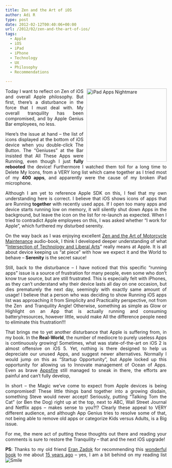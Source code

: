 ```yaml
---
title: Zen and the Art of iOS
author: Adi R
type: post
date: 2012-02-12T00:40:06+00:00
url: /2012/02/zen-and-the-art-of-ios/
tags:
  - Apple
  - iOS
  - iPad
  - iPhone
  - Technology
  - UX
  - Philosophy
  - Recommendations

---
```

<p align="justify">
  <a class="thickbox" href="/uploads/2012/02/iPad-Apps-Nightmare.png"><img style="background-image: none; border-right-width: 0px; margin: 0px 0px 5px 10px; padding-left: 0px; padding-right: 0px; display: inline; float: right; border-top-width: 0px; border-bottom-width: 0px; border-left-width: 0px; padding-top: 0px" title="iPad Apps Nightmare" border="0" alt="iPad Apps Nightmare" align="right" src="/uploads/2012/02/iPad-Apps-Nightmare.png?resize=250%2C228" width="250" height="228" data-recalc-dims="1" /></a>Today I want to reflect on Zen of iOS and overall Apple philosophy. But first, there’s a disturbance in the force that I must deal with. My overall tranquility has been compromised, and by Apple Genius Bar employees, no less.
</p>

<p align="justify">
  Here’s the issue at hand – the list of icons displayed at the bottom of iOS device when you double-click The Button. The “Geniuses” at the Bar insisted that All These Apps were Running, even though I just <strong>fully rebooted</strong> the device! Furthermore I watched them toil for a long time to Delete My Icons, from a VERY long list which came together as I tried most of my <strong>400 apps</strong>, and apparently were the cause of my broken iPad microphone.
</p>

<p align="justify">
  Although I am yet to reference Apple SDK on this, I feel that my own understanding here is correct. I believe that iOS shows icons of apps that are Running <strong>together</strong> with recently used apps. If I open too many apps and device starts running low on memory, it will silently shut down Apps in the background, but leave the icon on the list for re-launch as expected. When I tried to contradict Apple employees on this, I was asked whether “I work for Apple”, which furthered my disturbed serenity.
</p>

<p align="justify">
  On the way back as I was enjoying excellent <a href="http://www.amazon.com/dp/product/0688002307/?tag=craftonia-20" target="_blank">Zen and the Art of Motorcycle Maintenance</a> audio-book, I think I developed deeper understanding of what “<a href="http://apple.com" target="_blank">Intersection of Technology and Liberal Arts</a>” really means at Apple. It is all about device keeping us “at piece” with how we expect it and the World to behave – <strong>Serenity</strong> is the secret sauce!
</p>

<p align="justify">
  Still, back to the disturbance – I have noticed that this specific “running apps” issue is a source of frustration for many people, even some who don’t know true source, but are still frustrated. This is especially felt with iPhones, as they can’t understand why their device lasts all day on one occasion, but dies prematurely the next day, seemingly with exactly same amount of usage! I believe that a person who was deciding to show Running iOS apps list was approaching it from Simplicity and Practicality perspective, not from the Zen&#160; and Tranquility Angle! Otherwise, something as simple as Glow or Highlight on an App that is actually running and consuming battery/resources, however little, would make All the difference people need to eliminate this frustration!!!
</p>

<p align="justify">
  That brings me to yet another disturbance that Apple is suffering from, in my book. In the <strong>Real-World</strong>, the number of mediocre to purely useless Apps is continuously growing! Sometimes, what was state-of-the-art on iOS 2 is almost offensive on iOS 5. Yet, nothing is there designed to help us depreciate our unused Apps, and suggest newer alternatives. Normally I would jump on this as “Startup Opportunity”, but Apple locked up this opportunity for allowing us to Innovate management of Ocean of Apps. Even as brave <a href="http://appsfire.com/" target="_blank">Appsfire</a> still managed to sneak in there, the efforts are painful and can’t fully develop,
</p>

<p align="justify">
  In short – the Magic we’ve come to expect from Apple devices is being compromised! These little things band together into a growing disdain, something Steve would never accept! Seriously, putting “Talking Tom the Cat” (or Ben the Dog) right up at the top, next to ABC, Wall Street Journal and Netflix apps – makes sense to you?!? Clearly these appeal to VERY different audience, and although App Genius tries to resolve some of that, not being able to remove old apps or categorize Kids versus Adults, is a Big issue.
</p>

<p align="justify">
  For me, the mere act of putting these thoughts out there and reading your comments is sure to restore the Tranquility – that and the next iOS upgrade!
</p>

<p align="justify">
  <strong>PS</strong>: Thanks to my old friend <a href="http://il.linkedin.com/pub/eran-zadok/1/737/214" target="_blank">Eran Zadok</a> for recommending this <a href="http://www.amazon.com/dp/product/0688002307/?tag=craftonia-20" target="_blank">wonderful book</a> to me about <u>15 years ago</u> – yes, I am a bit behind on my reading list <img style="border-bottom-style: none; border-left-style: none; border-top-style: none; border-right-style: none" class="wlEmoticon wlEmoticon-smile" alt="Smile" src="/uploads/2012/02/wlEmoticon-smile.png" data-recalc-dims="1" />
</p>